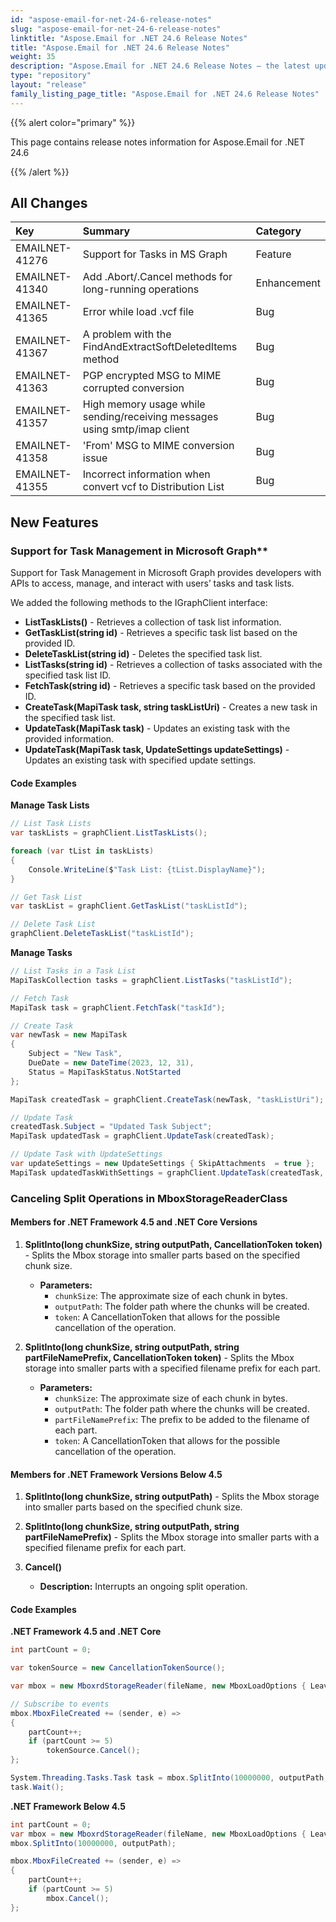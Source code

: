 ```yaml
---
id: "aspose-email-for-net-24-6-release-notes"
slug: "aspose-email-for-net-24-6-release-notes"
linktitle: "Aspose.Email for .NET 24.6 Release Notes"
title: "Aspose.Email for .NET 24.6 Release Notes"
weight: 35
description: "Aspose.Email for .NET 24.6 Release Notes – the latest updates and fixes."
type: "repository"
layout: "release"
family_listing_page_title: "Aspose.Email for .NET 24.6 Release Notes"
---
```


{{% alert color="primary" %}}

This page contains release notes information for Aspose.Email for .NET 24.6

{{% /alert %}}

## **All Changes**

|**Key**|**Summary**|**Category**|
| :- | :- | :- |
|EMAILNET-41276|Support for Tasks in MS Graph|Feature|
|EMAILNET-41340|Add .Abort/.Cancel methods for long-running operations|Enhancement|
|EMAILNET-41365|Error while load .vcf file|Bug|
|EMAILNET-41367|A problem with the FindAndExtractSoftDeletedItems method|Bug|
|EMAILNET-41363|PGP encrypted MSG to MIME corrupted conversion|Bug|
|EMAILNET-41357|High memory usage while sending/receiving messages using smtp/imap client|Bug|
|EMAILNET-41358|'From' MSG to MIME conversion issue|Bug|
|EMAILNET-41355|Incorrect information when convert vcf to Distribution List|Bug|

## **New Features**

### Support for Task Management in Microsoft Graph**

Support for Task Management in Microsoft Graph provides developers with APIs to access, manage, and interact with users’ tasks and task lists.

We added the following methods to the IGraphClient interface:

- **ListTaskLists()** - Retrieves a collection of task list information.
- **GetTaskList(string id)** - Retrieves a specific task list based on the provided ID.
- **DeleteTaskList(string id)** - Deletes the specified task list.
- **ListTasks(string id)** - Retrieves a collection of tasks associated with the specified task list ID.
- **FetchTask(string id)** - Retrieves a specific task based on the provided ID.
- **CreateTask(MapiTask task, string taskListUri)** - Creates a new task in the specified task list.
- **UpdateTask(MapiTask task)** - Updates an existing task with the provided information.
- **UpdateTask(MapiTask task, UpdateSettings updateSettings)** - Updates an existing task with specified update settings.

#### Code Examples

**Manage Task Lists**

```csharp
// List Task Lists
var taskLists = graphClient.ListTaskLists();

foreach (var tList in taskLists)
{
    Console.WriteLine($"Task List: {tList.DisplayName}");
}

// Get Task List
var taskList = graphClient.GetTaskList("taskListId");

// Delete Task List
graphClient.DeleteTaskList("taskListId");
```

**Manage Tasks**

```csharp
// List Tasks in a Task List
MapiTaskCollection tasks = graphClient.ListTasks("taskListId");

// Fetch Task
MapiTask task = graphClient.FetchTask("taskId");

// Create Task
var newTask = new MapiTask
{
    Subject = "New Task",
    DueDate = new DateTime(2023, 12, 31),
    Status = MapiTaskStatus.NotStarted
};

MapiTask createdTask = graphClient.CreateTask(newTask, "taskListUri");

// Update Task
createdTask.Subject = "Updated Task Subject";
MapiTask updatedTask = graphClient.UpdateTask(createdTask);

// Update Task with UpdateSettings
var updateSettings = new UpdateSettings { SkipAttachments  = true };
MapiTask updatedTaskWithSettings = graphClient.UpdateTask(createdTask, updateSettings);
```

### Canceling Split Operations in MboxStorageReaderClass

#### Members for .NET Framework 4.5 and .NET Core Versions

1. **SplitInto(long chunkSize, string outputPath, CancellationToken token)** - Splits the Mbox storage into smaller parts based on the specified chunk size.
   - **Parameters:**
     - `chunkSize`: The approximate size of each chunk in bytes.
     - `outputPath`: The folder path where the chunks will be created.
     - `token`: A CancellationToken that allows for the possible cancellation of the operation.

2. **SplitInto(long chunkSize, string outputPath, string partFileNamePrefix, CancellationToken token)** - Splits the Mbox storage into smaller parts with a specified filename prefix for each part.
   - **Parameters:**
     - `chunkSize`: The approximate size of each chunk in bytes.
     - `outputPath`: The folder path where the chunks will be created.
     - `partFileNamePrefix`: The prefix to be added to the filename of each part.
     - `token`: A CancellationToken that allows for the possible cancellation of the operation.

#### Members for .NET Framework Versions Below 4.5

1. **SplitInto(long chunkSize, string outputPath)** - Splits the Mbox storage into smaller parts based on the specified chunk size.

2. **SplitInto(long chunkSize, string outputPath, string partFileNamePrefix)** - Splits the Mbox storage into smaller parts with a specified filename prefix for each part.

3. **Cancel()**
   - **Description:** Interrupts an ongoing split operation.

#### Code Examples

**.NET Framework 4.5 and .NET Core**

```csharp
int partCount = 0;

var tokenSource = new CancellationTokenSource();

var mbox = new MboxrdStorageReader(fileName, new MboxLoadOptions { LeaveOpen = false });

// Subscribe to events
mbox.MboxFileCreated += (sender, e) =>
{
    partCount++;
    if (partCount >= 5)
        tokenSource.Cancel();
};

System.Threading.Tasks.Task task = mbox.SplitInto(10000000, outputPath, tokenSource.Token);
task.Wait();
```

**.NET Framework Below 4.5**

```csharp
int partCount = 0;
var mbox = new MboxrdStorageReader(fileName, new MboxLoadOptions { LeaveOpen = false });
mbox.SplitInto(10000000, outputPath);

mbox.MboxFileCreated += (sender, e) =>
{
    partCount++;
    if (partCount >= 5)
        mbox.Cancel();
};
```